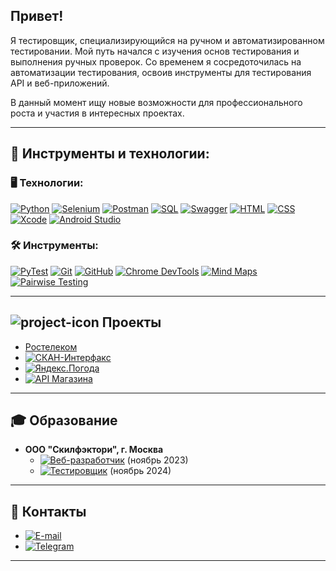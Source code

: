 ## Привет!

Я тестировщик, специализирующийся на ручном и автоматизированном тестировании. Мой путь начался с изучения основ тестирования и выполнения ручных проверок. Со временем я сосредоточилась на автоматизации тестирования, освоив инструменты для тестирования API и веб-приложений.

В данный момент ищу новые возможности для профессионального роста и участия в интересных проектах.

---

## 🔧 Инструменты и технологии:

### 🖥️ Технологии:
[![Python](https://img.shields.io/badge/Python-3776AB?style=for-the-badge&logo=python&logoColor=white)](https://www.python.org)
[![Selenium](https://img.shields.io/badge/Selenium-43B02A?style=for-the-badge&logo=selenium&logoColor=white)](https://www.selenium.dev)
[![Postman](https://img.shields.io/badge/Postman-FF6C37?style=for-the-badge&logo=postman&logoColor=white)](https://www.postman.com)
[![SQL](https://img.shields.io/badge/PostgreSQL-336791?style=for-the-badge&logo=postgresql&logoColor=white)](https://www.postgresql.org)
[![Swagger](https://img.shields.io/badge/Swagger-85EA2D?style=for-the-badge&logo=swagger&logoColor=black)](https://swagger.io)
[![HTML](https://img.shields.io/badge/HTML5-E34F26?style=for-the-badge&logo=html5&logoColor=white)](https://developer.mozilla.org/ru/docs/Web/HTML)
[![CSS](https://img.shields.io/badge/CSS3-1572B6?style=for-the-badge&logo=css3&logoColor=white)](https://developer.mozilla.org/ru/docs/Web/CSS)
[![Xcode](https://img.shields.io/badge/Xcode-147EFB?style=for-the-badge&logo=xcode&logoColor=white)](https://developer.apple.com/xcode/)
[![Android Studio](https://img.shields.io/badge/Android_Studio-3DDC84?style=for-the-badge&logo=androidstudio&logoColor=white)](https://developer.android.com/studio)

### 🛠️ Инструменты:
[![PyTest](https://img.shields.io/badge/PyTest-0A9EDC?style=for-the-badge&logo=pytest&logoColor=white)](https://docs.pytest.org/en/stable/)
[![Git](https://img.shields.io/badge/Git-F05032?style=for-the-badge&logo=git&logoColor=white)](https://git-scm.com)
[![GitHub](https://img.shields.io/badge/GitHub-181717?style=for-the-badge&logo=github&logoColor=white)](https://github.com)
[![Chrome DevTools](https://img.shields.io/badge/Chrome_DevTools-4285F4?style=for-the-badge&logo=googlechrome&logoColor=white)](https://developer.chrome.com/docs/devtools/)
[![Mind Maps](https://img.shields.io/badge/Mind_Maps-FFDD00?style=for-the-badge&logo=mindmeister&logoColor=black)](https://coggle.it)
[![Pairwise Testing](https://img.shields.io/badge/Pairwise_Testing-007ACC?style=for-the-badge&logo=microsoft&logoColor=white)](https://github.com/microsoft/pict)

---

## ![project-icon](https://img.shields.io/badge/Проекты-FFD700?style=for-the-badge&logo=desktopcomputer&logoColor=black) Проекты

- [Ростелеком](https://github.com/SpaRegina/Rostelecom.git)
- [![СКАН-Интерфакс](https://img.shields.io/badge/СКАН_Интерфакс-FF4500?style=for-the-badge)](https://github.com/SpaRegina/Scan_interfax.git)
- [![Яндекс.Погода](https://img.shields.io/badge/Парсинг_Яндекс.Погода-008080?style=for-the-badge)](https://github.com/SpaRegina/Yandex.Weather-website-data-parser.git)
- [![API Магазина](https://img.shields.io/badge/API_Магазина-6A5ACD?style=for-the-badge)](https://github.com/SpaRegina/Bug_Hunters.git)

---

## 🎓 Образование

- **ООО "Скилфэктори", г. Москва**  
  - [![Веб-разработчик](https://img.shields.io/badge/Веб_разработчик-FFA500?style=for-the-badge)](https://drive.google.com/file/d/1-1cpZwiatxHbslT7GbPrwXMA18kKhTox/view?usp=drive_link) (ноябрь 2023)
  - [![Тестировщик](https://img.shields.io/badge/Тестировщик_автоматизатор-228B22?style=for-the-badge)](https://drive.google.com/file/d/1pZO5YZrPgXLjRE6ZMou3V4YQ_pc64R0T/view?usp=drive_link) (ноябрь 2024)

---

## 📲 Контакты

- [![E-mail](https://img.shields.io/badge/Email-D14836?style=for-the-badge&logo=gmail&logoColor=white)](mailto:r.g.spaschenko@gmail.com)  
- [![Telegram](https://img.shields.io/badge/Telegram-2CA5E0?style=for-the-badge&logo=telegram&logoColor=white)](https://t.me/Sp_R_G)

---

